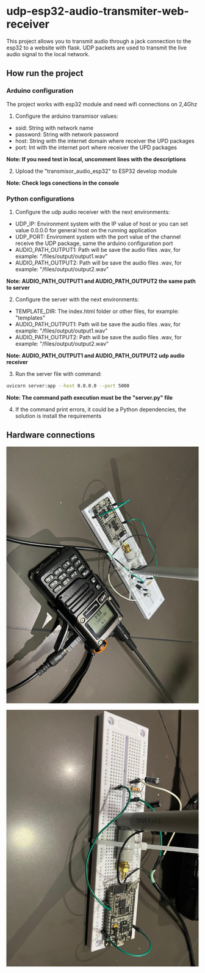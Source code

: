 # udp-esp32-audio-transmiter-web-receiver
This project allows you to transmit audio through a jack connection to the esp32 to a website with flask. UDP packets are used to transmit the live audio signal to the local network.

## How run the project

### Arduino configuration
The project works with esp32 module and need wifi connections on 2,4Ghz

1. Configure the arduino transmisor values:

- ssid: String with network name
- password: String with network password
- host: String with the internet domain where receiver the UPD packages
- port: Int with the internet port where receiver the UPD packages

**Note: If you need test in local, uncomment lines with the descriptions**

2. Upload the "transmisor_audio_esp32" to ESP32 develop module

**Note: Check logs conections in the console**

### Python configurations

1. Configure the udp audio receiver with the next environments:
 
- UDP_IP: Environment system with the IP value of host or you can set value 0.0.0.0 for general host on the running application
- UDP_PORT: Enviroment system with the port value of the channel receive the UDP package, same the arduino configuration port
- AUDIO_PATH_OUTPUT1: Path will be save the audio files .wav, for example: "/files/output/output1.wav"
- AUDIO_PATH_OUTPUT2: Path will be save the audio files .wav, for example: "/files/output/output2.wav"

**Note: AUDIO_PATH_OUTPUT1 and AUDIO_PATH_OUTPUT2 the same path to server**

2. Configure the server with the next environments:

- TEMPLATE_DIR: The index.html folder or other files, for example: "templates"
- AUDIO_PATH_OUTPUT1: Path will be save the audio files .wav, for example: "/files/output/output1.wav"
- AUDIO_PATH_OUTPUT2: Path will be save the audio files .wav, for example: "/files/output/output2.wav"

**Note: AUDIO_PATH_OUTPUT1 and AUDIO_PATH_OUTPUT2 udp audio receiver**

3. Run the server file with command:

```bash
uvicorn server:app --host 0.0.0.0 --port 5000
```

**Note: The command path execution must be the "server.py" file**

4. If the command print errors, it could be a Python dependencies, the solution is install the requirements

## Hardware connections
![Testing conections](imagen1.jpg)

![Esp32 conections](imagen2.jpg)
